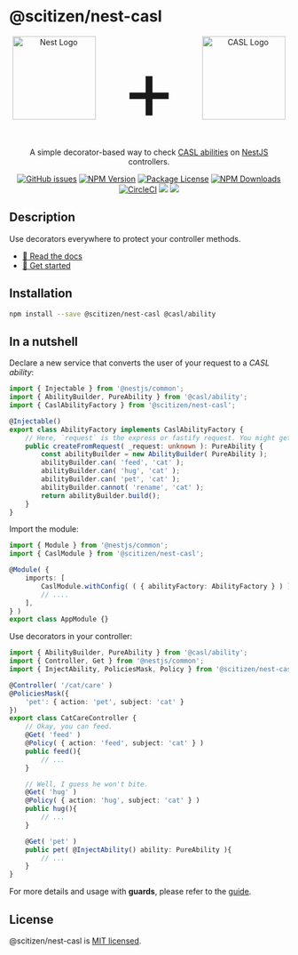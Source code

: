 # @scitizen/nest-casl

<p align="center">
	<a href="http://nestjs.com/" target="_blank"><img src="https://nestjs.com/img/logo-small.svg" height="150" alt="Nest Logo" /></a>
	<span style="font-size: 150px">&nbsp;+&nbsp;</span>
	<a href="https://casl.js.org/v5/en" target="_blank"><img src="https://casl.js.org/v5/51b9cc103e05f66c.png" height="150" alt="CASL Logo"></a>
</p>

<p align="center">A simple decorator-based way to check <a href="https://casl.js.org/v5/en" target="_blank">CASL abilities</a> on <a href="http://nodejs.org" target="_blank">NestJS</a> controllers.</p>

<p align="center">
	<a href="https://github.com/Scitizen/nest-casl/issues" target="_blank"><img src="https://img.shields.io/github/issues/Scitizen/nest-casl" alt="GitHub issues"></a>
	<a href="https://www.npmjs.com/package/@scitizen/nest-casl" target="_blank"><img src="https://img.shields.io/npm/v/@scitizen/nest-casl.svg" alt="NPM Version" /></a>
	<a href="https://www.npmjs.com/package/@scitizen/nest-casl" target="_blank"><img src="https://img.shields.io/npm/l/@scitizen/nest-casl.svg" alt="Package License" /></a>
	<a href="https://www.npmjs.com/package/@scitizen/nest-casl" target="_blank"><img src="https://img.shields.io/npm/dm/@scitizen/nest-casl.svg" alt="NPM Downloads" /></a>
	<a href="https://circleci.com/gh/Scitizen/nest-casl/tree/main" target="_blank"><img src="https://img.shields.io/circleci/build/github/Scitizen/nest-casl/main" alt="CircleCI"></a>
	<a href="https://codeclimate.com/github/Scitizen/nest-casl/maintainability"><img src="https://api.codeclimate.com/v1/badges/21cc8f69c9eac8d36aa9/maintainability" /></a>
	<a href="https://codeclimate.com/github/Scitizen/nest-casl/test_coverage"><img src="https://api.codeclimate.com/v1/badges/21cc8f69c9eac8d36aa9/test_coverage" /></a>
</p>

## Description

Use decorators everywhere to protect your controller methods.

* [:book: Read the docs](https://scitizen.github.io/nest-casl/)
* [:rocket: Get started](https://scitizen.github.io/nest-casl/pages/Guides/getting-started.html)

## Installation

```bash
npm install --save @scitizen/nest-casl @casl/ability
```

## In a nutshell

Declare a new service that converts the user of your request to a *CASL ability*:

```ts
import { Injectable } from '@nestjs/common';
import { AbilityBuilder, PureAbility } from '@casl/ability';
import { CaslAbilityFactory } from '@scitizen/nest-casl';

@Injectable()
export class AbilityFactory implements CaslAbilityFactory {
	// Here, `request` is the express or fastify request. You might get infos from it.
	public createFromRequest( _request: unknown ): PureAbility {
		const abilityBuilder = new AbilityBuilder( PureAbility );
		abilityBuilder.can( 'feed', 'cat' );
		abilityBuilder.can( 'hug', 'cat' );
		abilityBuilder.can( 'pet', 'cat' );
		abilityBuilder.cannot( 'rename', 'cat' );
		return abilityBuilder.build();
	}
}
```

Import the module:

```ts
import { Module } from '@nestjs/common';
import { CaslModule } from '@scitizen/nest-casl';

@Module( {
	imports: [
		CaslModule.withConfig( ( { abilityFactory: AbilityFactory } ) ),
		// ....
	],
} )
export class AppModule {}
```

Use decorators in your controller:

```ts
import { AbilityBuilder, PureAbility } from '@casl/ability';
import { Controller, Get } from '@nestjs/common';
import { InjectAbility, PoliciesMask, Policy } from '@scitizen/nest-casl';

@Controller( '/cat/care' )
@PoliciesMask({
	'pet': { action: 'pet', subject: 'cat' }
})
export class CatCareController {
	// Okay, you can feed.
	@Get( 'feed' )
	@Policy( { action: 'feed', subject: 'cat' } )
	public feed(){
		// ...
	}

	// Well, I guess he won't bite.
	@Get( 'hug' )
	@Policy( { action: 'hug', subject: 'cat' } )
	public hug(){
		// ...
	}

	@Get( 'pet' )
	public pet( @InjectAbility() ability: PureAbility ){
		// ...
	}
}
```

For more details and usage with **guards**, please refer to the [guide](https://scitizen.github.io/nest-casl/pages/Guides/getting-started.html).

## License

@scitizen/nest-casl is [MIT licensed](LICENSE).
